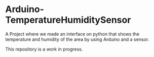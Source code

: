 # Arduino-TemperatureHumiditySensor
A Project where we made an interface on python that shows the temperature and humidity of the area by using Arduino and a sensor.

This repository is a work in progress.
